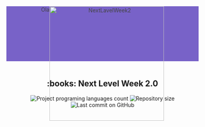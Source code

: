 <div align="center" 
  style="
    background: #7862C8; 
    color: #444;
    height: 15vw;
    display: flex;
    justify-content: center;
  "
> Ola
  <img 
    src="https://github.com/sciencebit/proffy/web/src/assets/images/logo.svg" 
    alt="NextLavelWeek2" 
    title="Proffy"
    width="300"
  />
</div>

<br/>

<h2 align="center"> :books: Next Level Week 2.0 </h2>

<div align="center">
  <img alt="Project programing languages count" src="https://img.shields.io/github/languages/count/Sciencebit/proffy?color=5849BE">
  <img alt="Repository size" src="https://img.shields.io/github/repo-size/Sciencebit/proffy?color=5849BE">
  <img alt="Last commit on GitHub" src="https://img.shields.io/github/last-commit/Sciencebit/proffy?color=5849BE">
</div>
